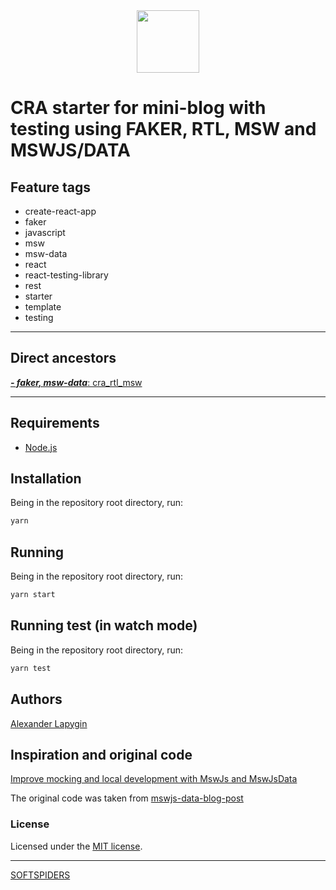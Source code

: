 <div align="center">
    <a href="https://github.com/softspiders/softspiders">
      <img src="https://avatars.githubusercontent.com/u/47006425?v=4"width="100" height="100"/>
    </a>
</div>

# CRA starter for mini-blog with testing using FAKER, RTL, MSW and MSWJS/DATA

## Feature tags

- create-react-app
- faker
- javascript
- msw
- msw-data
- react
- react-testing-library
- rest
- starter
- template
- testing

---

## Direct ancestors

[***- faker, msw-data***: cra_rtl_msw](https://github.com/AlexanderLapygin/cra_rtl_msw)

---

## Requirements

* [Node.js](https://nodejs.org/en/download/package-manager/)

## Installation

Being in the repository root directory, run:

```sh
yarn
```

## Running

Being in the repository root directory, run:

```sh
yarn start
```

## Running test (in watch mode)

Being in the repository root directory, run:

```sh
yarn test
```

## Authors

[Alexander Lapygin](https://github.com/AlexanderLapygin)

## Inspiration and original code

[Improve mocking and local development with MswJs and MswJsData](https://medium.com/@alexpagnotta/improve-mocking-and-local-development-with-mswjs-and-mswjsdata-deddcae15585)

The original code was taken from [mswjs-data-blog-post](https://github.com/AlexPagnotta/mswjs-data-blog-post)

### License

Licensed under the [MIT license](./LICENSE).

---

[SOFTSPIDERS](https://github.com/softspiders/softspiders)
